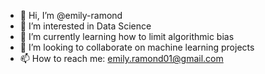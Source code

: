 - 👋 Hi, I’m @emily-ramond
- 👀 I’m interested in Data Science 
- 🌱 I’m currently learning how to limit algorithmic bias 
- 💞️ I’m looking to collaborate on machine learning projects
- 📫 How to reach me: emily.ramond01@gmail.com

<!---
emily-ramond/emily-ramond is a ✨ special ✨ repository because its `README.md` (this file) appears on your GitHub profile.
You can click the Preview link to take a look at your changes.
--->
